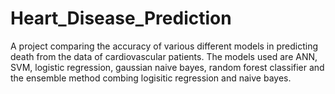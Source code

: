 # Heart_Disease_Prediction
A project comparing the accuracy of various different models in predicting death from the data of cardiovascular patients.
The models used are ANN, SVM, logistic regression, gaussian naive bayes, random forest classifier and the ensemble method combing logisitic regression and naive bayes. 